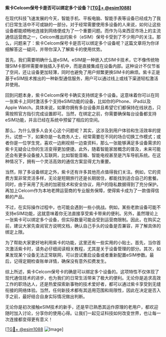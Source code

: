 **紫卡Celcom保号卡是否可以绑定多个设备？[[TG💪+ @esim1088](https://t.me/s/esim1088)]**

在现代科技飞速发展的今天，智能手机、平板电脑、智能手表等设备已经成为了我们日常生活中不可或缺的一部分。对于经常需要使用多设备的人来说，如何让这些设备都能顺畅地连接到网络便成为了一个重要问题。而作为马来西亚市场上的主流通信运营商之一，Celcom推出的紫卡（eSIM）保号卡受到了不少用户的关注。那么，问题来了：紫卡Celcom保号卡是否可以绑定多个设备呢？这篇文章将为你详细解答这一疑问，并带你深入了解紫卡的使用优势。

首先，我们需要明确什么是eSIM。eSIM是一种嵌入式SIM卡技术，它不像传统物理SIM卡那样需要单独插入手机中，而是直接集成在设备内部。这种设计不仅节省了空间，还让设备更加轻薄，同时也避免了用户频繁更换SIM卡的麻烦。紫卡正是基于eSIM技术推出的一种新型通信服务，用户可以通过线上或线下渠道轻松激活并使用。

回到问题本身，紫卡Celcom保号卡确实支持绑定多个设备。这意味着你可以在同一张紫卡上同时激活多个支持eSIM功能的设备，比如你的iPhone、iPad以及Apple Watch。具体来说，如果你拥有多台设备并且希望它们都保持在线状态，只需按照官方指引完成设置即可。当然，在绑定之前，你需要确保每台设备都支持eSIM功能，并且已经在系统中预留了相应的空间。

那么，为什么很多人会关心这个问题呢？其实，这涉及到用户体验和生活效率的提升。试想一下，如果你是一名商务人士，经常需要在不同的场合切换工作模式；或者你是一位学生党，喜欢一边刷视频一边查资料，那么一张能够满足多设备需求的紫卡无疑会让你的生活变得更加便捷。此外，随着智能家居概念的普及，未来可能还会有更多设备接入互联网，比如智能音箱、智能电视甚至是汽车导航系统。在这种情况下，拥有一个灵活高效的通信方案显得尤为重要。

当然，除了多设备绑定之外，紫卡还有许多其他亮点值得我们关注。例如，它的资费方案非常灵活多样，无论是短期旅行还是长期居住，都能找到适合自己的套餐。同时，由于采用了先进的加密技术和安全协议，用户的隐私数据得到了充分保护。再加上Celcom作为本地老牌运营商的专业服务保障，使得紫卡成为了一款值得信赖的产品。

不过，在实际操作过程中，也可能会遇到一些小挑战。例如，某些老款设备可能不支持eSIM功能，这就意味着你无法直接享受紫卡带来的便利。另外，虽然理论上一张紫卡可以绑定多个设备，但实际数量可能会受到运营商限制。因此，在购买之前，建议大家先查阅官方说明文档，确认自己手头的设备是否兼容，并了解具体的绑定上限。

为了帮助大家更好地利用紫卡的功能，这里还有一些实用的小贴士。首先，当你首次激活紫卡时，请务必仔细阅读相关教程，尤其是关于设备管理的部分。其次，如果发现某个设备无法正常联网，可以尝试重启设备或者重新配置eSIM参数。最后，记得定期检查账单详情，确保没有意外扣费发生。

综上所述，紫卡Celcom保号卡的确是可以绑定多个设备的。这项特性不仅体现了现代通信技术的进步，也为我们的日常生活带来了极大的便利。无论你是追求高效工作的职场达人，还是热爱探索新事物的技术爱好者，都可以通过紫卡享受到无缝衔接的网络体验。当然，任何新技术都有其适用范围和局限性，因此在决定是否入手之前，最好结合自身实际情况做出判断。

无论你是初次接触eSIM技术的新手，还是早已熟悉其运作原理的老用户，都欢迎随时加入讨论，分享你的使用心得。让我们一起见证科技如何改变世界，也让每一次连接都变得更有意义！

[[TG💪+ @esim1088](https://t.me/s/esim1088) ![Image](https://i.postimg.cc/4NQfJmqS/Snipaste-2025-05-13-00-14-12.png)]